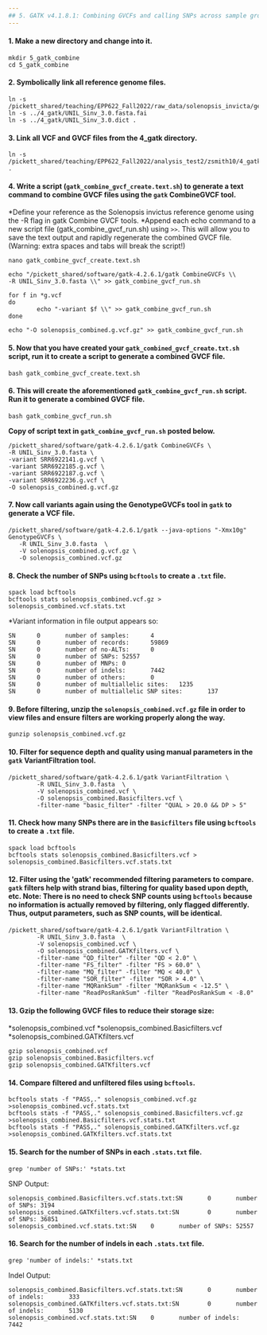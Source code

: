```yaml
---
## 5. GATK v4.1.8.1: Combining GVCFs and calling SNPs across sample groups [Directory: 5_gatk_combine]
---
```

#### 1. Make a new directory and change into it.
```
mkdir 5_gatk_combine
cd 5_gatk_combine
```

#### 2. Symbolically link all reference genome files.
```
ln -s /pickett_shared/teaching/EPP622_Fall2022/raw_data/solenopsis_invicta/genome/UNIL_Sinv_3.0.fasta
ln -s ../4_gatk/UNIL_Sinv_3.0.fasta.fai
ln -s ../4_gatk/UNIL_Sinv_3.0.dict .
```

#### 3. Link all VCF and GVCF files from the 4_gatk directory.
```
ln -s /pickett_shared/teaching/EPP622_Fall2022/analysis_test2/zsmith10/4_gatk/*vcf .
```

#### 4. Write a script (`gatk_combine_gvcf_create.text.sh`) to generate a text command to combine GVCF files using the `gatk` CombineGVCF tool. 
*Define your reference as the Solenopsis invictus reference genome using the -R flag in gatk Combine GVCF tools. 
*Append each echo command to a new script file (gatk_combine_gvcf_run.sh) using `>>`. This will allow you to save the text output and rapidly regenerate the combined GVCF file. (Warning: extra spaces and tabs will break the script!)

```
nano gatk_combine_gvcf_create.text.sh
```
```
echo "/pickett_shared/software/gatk-4.2.6.1/gatk CombineGVCFs \\
-R UNIL_Sinv_3.0.fasta \\" >> gatk_combine_gvcf_run.sh

for f in *g.vcf
do
        echo "-variant $f \\" >> gatk_combine_gvcf_run.sh
done

echo "-O solenopsis_combined.g.vcf.gz" >> gatk_combine_gvcf_run.sh

```

#### 5. Now that you have created your `gatk_combined_gvcf_create.txt.sh` script, run it to create a script to generate a combined GVCF file.
```
bash gatk_combine_gvcf_create.text.sh
```

#### 6. This will create the aforementioned `gatk_combine_gvcf_run.sh` script. Run it to generate a combined GVCF file.
```
bash gatk_combine_gvcf_run.sh
```
**Copy of script text in `gatk_combine_gvcf_run.sh` posted below.**
```
/pickett_shared/software/gatk-4.2.6.1/gatk CombineGVCFs \
-R UNIL_Sinv_3.0.fasta \
-variant SRR6922141.g.vcf \
-variant SRR6922185.g.vcf \
-variant SRR6922187.g.vcf \
-variant SRR6922236.g.vcf \
-O solenopsis_combined.g.vcf.gz
```

#### 7. Now call variants again using the GenotypeGVCFs tool in `gatk` to generate a VCF file.
```
/pickett_shared/software/gatk-4.2.6.1/gatk --java-options "-Xmx10g" GenotypeGVCFs \
   -R UNIL_Sinv_3.0.fasta  \
   -V solenopsis_combined.g.vcf.gz \
   -O solenopsis_combined.vcf.gz
```

#### 8. Check the number of SNPs using `bcftools` to create a `.txt` file.
```
spack load bcftools
bcftools stats solenopsis_combined.vcf.gz > solenopsis_combined.vcf.stats.txt
```
*Variant information in file output appears so:
```
SN      0       number of samples:      4
SN      0       number of records:      59869
SN      0       number of no-ALTs:      0
SN      0       number of SNPs: 52557
SN      0       number of MNPs: 0
SN      0       number of indels:       7442
SN      0       number of others:       0
SN      0       number of multiallelic sites:   1235
SN      0       number of multiallelic SNP sites:       137
```

#### 9. Before filtering, unzip the `solenopsis_combined.vcf.gz` file in order to view files and ensure filters are working properly along the way.
```
gunzip solenopsis_combined.vcf.gz
```

#### 10. Filter for sequence depth and quality using manual parameters in the `gatk` VariantFiltration tool.
```
/pickett_shared/software/gatk-4.2.6.1/gatk VariantFiltration \
        -R UNIL_Sinv_3.0.fasta  \
        -V solenopsis_combined.vcf \
        -O solenopsis_combined.Basicfilters.vcf \
        -filter-name "basic_filter" -filter "QUAL > 20.0 && DP > 5"
```

#### 11. Check how many SNPs there are in the `Basicfilters` file using `bcftools` to create a `.txt` file. 
```
spack load bcftools
bcftools stats solenopsis_combined.Basicfilters.vcf > solenopsis_combined.Basicfilters.vcf.stats.txt
```

#### 12. Filter using the 'gatk' recommended filtering parameters to compare. `gatk` filters help with strand bias, filtering for quality based upon depth, etc. Note: There is no need to check SNP counts using `bcftools` because no information is actually removed by filtering, only flagged differently. Thus, output parameters, such as SNP counts, will be identical.
```
/pickett_shared/software/gatk-4.2.6.1/gatk VariantFiltration \
        -R UNIL_Sinv_3.0.fasta  \
        -V solenopsis_combined.vcf \
        -O solenopsis_combined.GATKfilters.vcf \
        -filter-name "QD_filter" -filter "QD < 2.0" \
        -filter-name "FS_filter" -filter "FS > 60.0" \
        -filter-name "MQ_filter" -filter "MQ < 40.0" \
        -filter-name "SOR_filter" -filter "SOR > 4.0" \
        -filter-name "MQRankSum" -filter "MQRankSum < -12.5" \
        -filter-name "ReadPosRankSum" -filter "ReadPosRankSum < -8.0" 
```
#### 13. Gzip the following GVCF files to reduce their storage size:
*solenopsis_combined.vcf 
*solenopsis_combined.Basicfilters.vcf 
*solenopsis_combined.GATKfilters.vcf 
```
gzip solenopsis_combined.vcf
gzip solenopsis_combined.Basicfilters.vcf
gzip solenopsis_combined.GATKfilters.vcf
```

#### 14. Compare filtered and unfiltered files using `bcftools`.
```
bcftools stats -f "PASS,." solenopsis_combined.vcf.gz >solenopsis_combined.vcf.stats.txt
bcftools stats -f "PASS,." solenopsis_combined.Basicfilters.vcf.gz >solenopsis_combined.Basicfilters.vcf.stats.txt
bcftools stats -f "PASS,." solenopsis_combined.GATKfilters.vcf.gz >solenopsis_combined.GATKfilters.vcf.stats.txt
```

#### 15. Search for the number of SNPs in each `.stats.txt` file.
```
grep 'number of SNPs:' *stats.txt
```
SNP Output:
```
solenopsis_combined.Basicfilters.vcf.stats.txt:SN       0       number of SNPs: 3194
solenopsis_combined.GATKfilters.vcf.stats.txt:SN        0       number of SNPs: 36851
solenopsis_combined.vcf.stats.txt:SN    0       number of SNPs: 52557
```

#### 16. Search for the number of indels in each `.stats.txt` file.
```
grep 'number of indels:' *stats.txt
```
Indel Output:
```
solenopsis_combined.Basicfilters.vcf.stats.txt:SN       0       number of indels:       333
solenopsis_combined.GATKfilters.vcf.stats.txt:SN        0       number of indels:       5130
solenopsis_combined.vcf.stats.txt:SN    0       number of indels:       7442
```
